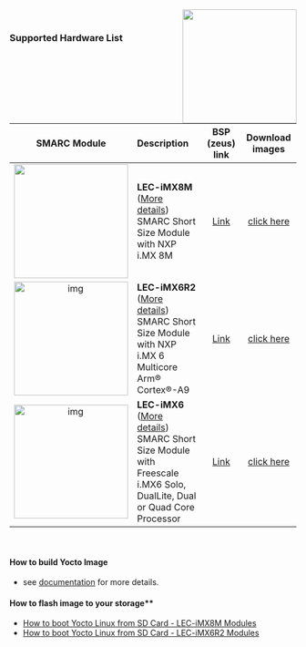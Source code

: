 <img src="https://www.linaro.org/assets/images/projects/yocto-project.png" width="200" align="right">
<br>

### Supported Hardware List

|                         SMARC Module                         | Description                                                  | BSP (zeus) link                                                | Download images                                              |
| :----------------------------------------------------------: | :----------------------------------------------------------- | :------------------------------------------------------------: | :------------------------------------------------------------: |
| <img src="https://cdn.adlinktech.com/webupd/products/images/1752/LEC-iMX8M-F_(1)_web.jpg" width="200"/> | **LEC-iMX8M** ([More details](https://www.adlinktech.com/Products/Computer_on_Modules/SMARC/LEC-iMX8M?lang=en))  <br />     SMARC Short Size Module with NXP i.MX 8M<br /> | [Link](https://github.com/ADLINK/meta-adlink-nxp/tree/zeus) | [click here](https://github.com/ADLINK/meta-adlink-nxp/blob/zeus/README.md#lec-imx8m-smarc-module) |
| <img src="https://cdn.adlinktech.com/webupd/products/images/1838/LEC-iMX6R2-F_web.png" alt="img" width="200" /> | **LEC-iMX6R2** ([More details](https://www.adlinktech.com/Products/Computer_on_Modules/SMARC/LEC-iMX6R2?lang=en))  <br />     SMARC Short Size Module with NXP i.MX 6 <BR>     Multicore Arm® Cortex®-A9<br /> | [Link](https://github.com/ADLINK/meta-adlink-nxp/tree/zeus) | [click here](https://github.com/ADLINK/meta-adlink-nxp/blob/zeus/README.md#lec-imx6r2-smarc-module) |
| <img src="https://cdn.adlinktech.com/webupd/products/images/1344/LEC-iMX6_20171201_v2.jpg" alt="img" width="200" /> | **LEC-iMX6** ([More details](https://www.adlinktech.com/Products/Computer_on_Modules/SMARC/LEC-iMX6?lang=en))  <br />    SMARC Short Size Module with Freescale <BR>    i.MX6 Solo, DualLite, Dual or Quad Core Processor<br /> | [Link](https://github.com/ADLINK/meta-adlink-nxp/tree/zeus) | [click here](https://github.com/ADLINK/meta-adlink-nxp/blob/zeus/README.md#lec-imx6-smarc-module) |




<br>

#### How to build Yocto Image

* see [documentation](https://github.com/ADLINK/meta-adlink-nxp/wiki/01.-Build-Yocto-Image) for more details.

#### How to flash image to your storage**

  * [How to boot Yocto Linux from SD Card - LEC-iMX8M Modules](https://github.com/ADLINK/meta-adlink-nxp/wiki/03.-How-to-install-Yocto-Image-into-SD-Card#lec-imx8m-supported)
  * [How to boot Yocto Linux from SD Card - LEC-iMX6R2 Modules](https://github.com/ADLINK/meta-adlink-nxp/wiki/03.-How-to-install-Yocto-Image-into-SD-Card#lec-imx6r2-supported)

<br>

<br> 
